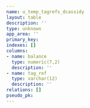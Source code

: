 ```yaml
---
name: u_temp_tagrefs_dcassidy
layout: table
description: ''
type: unknown
app_area: ''
primary_key: 
indexes: []
columns:
- name: balance
  type: numeric(7,2)
  description: ''
- name: tag_ref
  type: varchar(12)
  description: ''
relations: []
pseudo_pk: 
---
```


